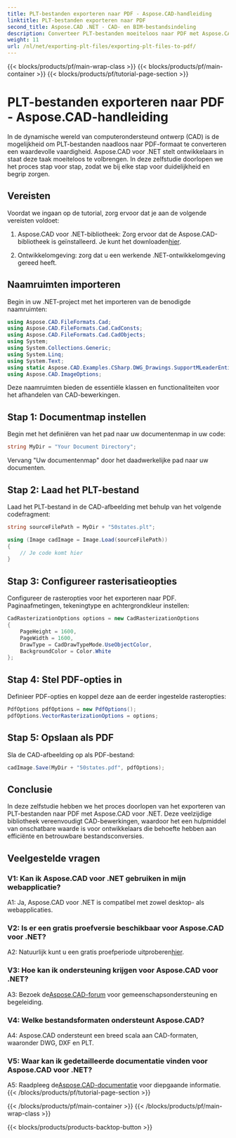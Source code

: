 ```yaml
---
title: PLT-bestanden exporteren naar PDF - Aspose.CAD-handleiding
linktitle: PLT-bestanden exporteren naar PDF
second_title: Aspose.CAD .NET - CAD- en BIM-bestandsindeling
description: Converteer PLT-bestanden moeiteloos naar PDF met Aspose.CAD voor .NET. Volg onze stapsgewijze handleiding voor naadloze integratie en betrouwbare resultaten.
weight: 11
url: /nl/net/exporting-plt-files/exporting-plt-files-to-pdf/
---
```


{{< blocks/products/pf/main-wrap-class >}}
{{< blocks/products/pf/main-container >}}
{{< blocks/products/pf/tutorial-page-section >}}

# PLT-bestanden exporteren naar PDF - Aspose.CAD-handleiding

In de dynamische wereld van computerondersteund ontwerp (CAD) is de mogelijkheid om PLT-bestanden naadloos naar PDF-formaat te converteren een waardevolle vaardigheid. Aspose.CAD voor .NET stelt ontwikkelaars in staat deze taak moeiteloos te volbrengen. In deze zelfstudie doorlopen we het proces stap voor stap, zodat we bij elke stap voor duidelijkheid en begrip zorgen.

## Vereisten

Voordat we ingaan op de tutorial, zorg ervoor dat je aan de volgende vereisten voldoet:

1.  Aspose.CAD voor .NET-bibliotheek: Zorg ervoor dat de Aspose.CAD-bibliotheek is geïnstalleerd. Je kunt het downloaden[hier](https://releases.aspose.com/cad/net/).

2. Ontwikkelomgeving: zorg dat u een werkende .NET-ontwikkelomgeving gereed heeft.

## Naamruimten importeren

Begin in uw .NET-project met het importeren van de benodigde naamruimten:

```csharp
using Aspose.CAD.FileFormats.Cad;
using Aspose.CAD.FileFormats.Cad.CadConsts;
using Aspose.CAD.FileFormats.Cad.CadObjects;
using System;
using System.Collections.Generic;
using System.Linq;
using System.Text;
using static Aspose.CAD.Examples.CSharp.DWG_Drawings.SupportMLeaderEntityForDWGFormat;
using Aspose.CAD.ImageOptions;
```

Deze naamruimten bieden de essentiële klassen en functionaliteiten voor het afhandelen van CAD-bewerkingen.

## Stap 1: Documentmap instellen

Begin met het definiëren van het pad naar uw documentenmap in uw code:

```csharp
string MyDir = "Your Document Directory";
```

Vervang "Uw documentenmap" door het daadwerkelijke pad naar uw documenten.

## Stap 2: Laad het PLT-bestand

Laad het PLT-bestand in de CAD-afbeelding met behulp van het volgende codefragment:

```csharp
string sourceFilePath = MyDir + "50states.plt";

using (Image cadImage = Image.Load(sourceFilePath))
{
    // Je code komt hier
}
```

## Stap 3: Configureer rasterisatieopties

Configureer de rasteropties voor het exporteren naar PDF. Paginaafmetingen, tekeningtype en achtergrondkleur instellen:

```csharp
CadRasterizationOptions options = new CadRasterizationOptions
{
    PageHeight = 1600,
    PageWidth = 1600,
    DrawType = CadDrawTypeMode.UseObjectColor,
    BackgroundColor = Color.White
};
```

## Stap 4: Stel PDF-opties in

Definieer PDF-opties en koppel deze aan de eerder ingestelde rasteropties:

```csharp
PdfOptions pdfOptions = new PdfOptions();
pdfOptions.VectorRasterizationOptions = options;
```

## Stap 5: Opslaan als PDF

Sla de CAD-afbeelding op als PDF-bestand:

```csharp
cadImage.Save(MyDir + "50states.pdf", pdfOptions);
```

## Conclusie

In deze zelfstudie hebben we het proces doorlopen van het exporteren van PLT-bestanden naar PDF met Aspose.CAD voor .NET. Deze veelzijdige bibliotheek vereenvoudigt CAD-bewerkingen, waardoor het een hulpmiddel van onschatbare waarde is voor ontwikkelaars die behoefte hebben aan efficiënte en betrouwbare bestandsconversies.

## Veelgestelde vragen

### V1: Kan ik Aspose.CAD voor .NET gebruiken in mijn webapplicatie?

A1: Ja, Aspose.CAD voor .NET is compatibel met zowel desktop- als webapplicaties.

### V2: Is er een gratis proefversie beschikbaar voor Aspose.CAD voor .NET?

 A2: Natuurlijk kunt u een gratis proefperiode uitproberen[hier](https://releases.aspose.com/).

### V3: Hoe kan ik ondersteuning krijgen voor Aspose.CAD voor .NET?

 A3: Bezoek de[Aspose.CAD-forum](https://forum.aspose.com/c/cad/19) voor gemeenschapsondersteuning en begeleiding.

### V4: Welke bestandsformaten ondersteunt Aspose.CAD?

A4: Aspose.CAD ondersteunt een breed scala aan CAD-formaten, waaronder DWG, DXF en PLT.

### V5: Waar kan ik gedetailleerde documentatie vinden voor Aspose.CAD voor .NET?

 A5: Raadpleeg de[Aspose.CAD-documentatie](https://reference.aspose.com/cad/net/) voor diepgaande informatie.
{{< /blocks/products/pf/tutorial-page-section >}}

{{< /blocks/products/pf/main-container >}}
{{< /blocks/products/pf/main-wrap-class >}}

{{< blocks/products/products-backtop-button >}}
